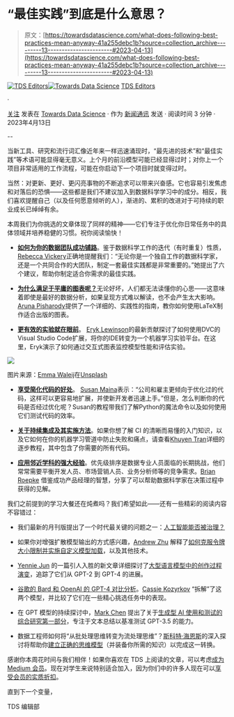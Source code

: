 # “最佳实践”到底是什么意思？

> 原文：[https://towardsdatascience.com/what-does-following-best-practices-mean-anyway-41a255debc1b?source=collection_archive---------13-----------------------#2023-04-13](https://towardsdatascience.com/what-does-following-best-practices-mean-anyway-41a255debc1b?source=collection_archive---------13-----------------------#2023-04-13)

[](https://towardsdatascience.medium.com/?source=post_page-----41a255debc1b--------------------------------)[![TDS Editors](../Images/4b2d1beaf4f6dcf024ffa6535de3b794.png)](https://towardsdatascience.medium.com/?source=post_page-----41a255debc1b--------------------------------)[](https://towardsdatascience.com/?source=post_page-----41a255debc1b--------------------------------)[![Towards Data Science](../Images/a6ff2676ffcc0c7aad8aaf1d79379785.png)](https://towardsdatascience.com/?source=post_page-----41a255debc1b--------------------------------) [TDS Editors](https://towardsdatascience.medium.com/?source=post_page-----41a255debc1b--------------------------------)

·

[关注](https://medium.com/m/signin?actionUrl=https%3A%2F%2Fmedium.com%2F_%2Fsubscribe%2Fuser%2F7e12c71dfa81&operation=register&redirect=https%3A%2F%2Ftowardsdatascience.com%2Fwhat-does-following-best-practices-mean-anyway-41a255debc1b&user=TDS+Editors&userId=7e12c71dfa81&source=post_page-7e12c71dfa81----41a255debc1b---------------------post_header-----------) 发表在 [Towards Data Science](https://towardsdatascience.com/?source=post_page-----41a255debc1b--------------------------------) · 作为 [新闻通讯](/newsletter?source=post_page-----41a255debc1b--------------------------------) 发送 · 阅读时间 3 分钟 · 2023年4月13日 [](https://medium.com/m/signin?actionUrl=https%3A%2F%2Fmedium.com%2F_%2Fvote%2Ftowards-data-science%2F41a255debc1b&operation=register&redirect=https%3A%2F%2Ftowardsdatascience.com%2Fwhat-does-following-best-practices-mean-anyway-41a255debc1b&user=TDS+Editors&userId=7e12c71dfa81&source=-----41a255debc1b---------------------clap_footer-----------)

--

[](https://medium.com/m/signin?actionUrl=https%3A%2F%2Fmedium.com%2F_%2Fbookmark%2Fp%2F41a255debc1b&operation=register&redirect=https%3A%2F%2Ftowardsdatascience.com%2Fwhat-does-following-best-practices-mean-anyway-41a255debc1b&source=-----41a255debc1b---------------------bookmark_footer-----------)

当新工具、研究和流行词汇像近年来一样迅速涌现时，“最先进的技术”和“最佳实践”等术语可能显得毫无意义。上个月的前沿模型可能已经显得过时；对你上一个项目非常适用的工作流程，可能在你启动下一个项目时就变得过时。

当然：对更新、更好、更闪亮事物的不断追求可以带来兴奋感。它也容易引发焦虑和对落后的恐惧——这些都是我们不建议加入到数据科学学习中的成分。相反，我们喜欢提醒自己（以及任何愿意倾听的人），渐进的、累积的改进对于可持续的职业成长已绰绰有余。

本周我们为你挑选的文章体现了同样的精神——它们专注于优化你日常任务中的具体领域并培养稳健的习惯。祝你阅读愉快！

+   [**如何为你的数据团队成功铺路**](/6-ways-to-build-best-practices-for-data-science-teams-ca9b83fb269d)。鉴于数据科学工作的迭代（有时重复）性质，[Rebecca Vickery](https://medium.com/u/8b7aca3e5b1c?source=post_page-----41a255debc1b--------------------------------)正确地提醒我们：“无论你是一个独自工作的数据科学家，还是一个共同合作的大团队，制定一套最佳实践都是非常重要的。”她提出了六个建议，帮助你制定适合你需求的最佳实践。

+   [**为什么满足于平庸的图表呢？**](/how-to-create-publication-ready-plots-with-latex-part-ii-11ea811c5c3b)无论好坏，人们都无法读懂你的心思——这意味着即使是最好的数据分析，如果呈现方式难以解读，也不会产生太大影响。[Aruna Pisharody](https://medium.com/u/5b205ac0c1dc?source=post_page-----41a255debc1b--------------------------------)提供了一个详细的、实践性的指南，教你如何使用LaTeX制作适合出版的图表。

+   [**更有效的实验就在眼前**](/enhance-your-ml-experimentation-workflow-with-real-time-plots-434106b1a1c2)。 [Eryk Lewinson](https://medium.com/u/44bc27317e6b?source=post_page-----41a255debc1b--------------------------------)的最新贡献探讨了如何使用DVC的Visual Studio Code扩展，将你的IDE转变为一个机器学习实验平台。在这里，Eryk演示了如何通过交互式图表监控模型性能和评估实验。

![](../Images/38b63667bb39ce4dcea6f31e836e322a.png)

图片来源：[Emma Waleij](https://unsplash.com/@waleij?utm_source=medium&utm_medium=referral)在[Unsplash](https://unsplash.com/?utm_source=medium&utm_medium=referral)

+   [**享受简化代码的好处**](/effectively-use-timeit-lprun-and-mprun-to-write-efficient-python-code-f06fb8457049)。 [Susan Maina](https://medium.com/u/7df9dec030e?source=post_page-----41a255debc1b--------------------------------)表示：“公司和雇主更倾向于优化过的代码，这样可以更容易地扩展，并使新开发者迅速上手。”但是，怎么判断你的代码是否经过优化呢？Susan的教程带我们了解Python的魔法命令以及如何使用它们测试代码的效率。

+   [**关于持续集成及其实施方法**](/build-reliable-machine-learning-pipelines-with-continuous-integration-ea822eb09bf6)。如果你想了解 CI 的清晰而易懂的入门知识，以及它如何在你的机器学习管道中防止失败和痛点，请查看[Khuyen Tran](https://medium.com/u/84a02493194a?source=post_page-----41a255debc1b--------------------------------)详细的逐步教程，其中包含了你需要的所有代码。

+   [**应用邻近学科的强大经验**](/five-powerful-prioritization-techniques-from-product-management-c44cd1f7e2f3)。优先级排序是数据专业人员面临的长期挑战，他们常常需要平衡开发人员、市场营销人员、业务分析师等的竞争需求。[Brian Roepke](https://medium.com/u/f5a92cac16d6?source=post_page-----41a255debc1b--------------------------------) 借鉴成功产品经理的智慧，分享了可以帮助数据科学家在决策过程中获得的见解。

我们之前提到的学习大餐还在炖煮吗？我们希望如此——还有一些精彩的阅读内容不容错过：

+   我们最新的月刊版提出了一个时代最关键的问题之一：[人工智能能否被治理？](/april-edition-can-ai-be-governed-ee08b20b6e9f)

+   如果你对增强扩散模型输出的方式感兴趣，[Andrew Zhu](https://medium.com/u/bf0160c6bb?source=post_page-----41a255debc1b--------------------------------) 解释了[如何克服令牌大小限制并实施自定义模型加载](/improving-diffusers-package-for-high-quality-image-generation-a50fff04bdd4)，以及其他技术。

+   [Yennie Jun](https://medium.com/u/12ca1ab81192?source=post_page-----41a255debc1b--------------------------------) 的一篇引人入胜的新文章详细探讨了[大型语言模型中的创作过程演变](/exploring-creativity-in-large-language-models-from-gpt-2-to-gpt-4-1c2d1779be57)，追踪了它们从 GPT-2 到 GPT-4 的进展。

+   [谷歌的 Bard 和 OpenAI 的 GPT-4 对比分析](/unboxing-google-bard-and-gpt-4-811896adf0e2)。[Cassie Kozyrkov](https://medium.com/u/2fccb851bb5e?source=post_page-----41a255debc1b--------------------------------) “拆解”了这两个模型，并比较了它们在一些精心挑选任务中的表现。

+   在 GPT 模型的持续探讨中，[Mark Chen](https://medium.com/u/377682c0f342?source=post_page-----41a255debc1b--------------------------------) 提出了关于[生成型 AI 使用和测试的综合研究第一部分](/how-to-validate-openai-gpt-model-performance-with-text-summarization-298978fea764)，专注于文本总结以基准测试 GPT-3.5 的能力。

+   数据工程师如何将“从批处理思维转变为流处理思维”？[斯科特·海恩斯](https://medium.com/u/3b4cab6af83e?source=post_page-----41a255debc1b--------------------------------)的深入探讨将帮助你[建立正确的思维模型](/a-gentle-introduction-to-stream-processing-f47912a2a2ea)（并装备你所需的知识）以完成这一转换。

感谢你本周花时间与我们相伴！如果你喜欢在 TDS 上阅读的文章，可以考虑[成为 Medium 会员](https://bit.ly/tds-membership)。现在对学生来说特别适合加入，因为你们中的许多人现在可以[享受会员的实质折扣](https://blog.medium.com/new-student-discounts-cc10e964495b)。

直到下一个变量，

TDS 编辑部

